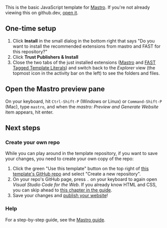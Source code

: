 This is the basic JavaScript template for [Mastro](https://mastrojs.github.io). If you're not already viewing this on github.dev, [open it](https://github.dev/mastrojs/template-basic).

## One-time setup

1. Click **Install** in the small dialog in the bottom right that says "Do you want to install the recommended extensions from mastro and FAST for this repository?"
2. Click **Trust Publishers & Install**
3. Close the two tabs of the just installed extensions ([Mastro](https://marketplace.visualstudio.com/items?itemName=mastro.mastro-vscode-extension) and [FAST Tagged Template Literals](https://marketplace.visualstudio.com/items?itemName=ms-fast.fast-tagged-templates)) and switch back to the _Explorer_ view (the topmost icon in the activity bar on the left) to see the folders and files.


## Open the Mastro preview pane

On your keyboard, hit `Ctrl-Shift-P` (Windows or Linux) or `Command-Shift-P` (Mac), type `mastro`, and when the _mastro: Preview and Generate Website_ item appears, hit enter.


## Next steps

### Create your own repo

While you can play around in the template repository, if you want to save your changes, you need to create your own copy of the repo:

1. Click the green "Use this template" button on the top right of [this template's GitHub repo](https://github.com/mastrojs/template-basic) and select "Create a new repository".
2. On your repo's GitHub page, press `.` on your keyboard to again open _Visual Studio Code for the Web_. If you already know HTML and CSS, you can skip ahead to [this chapter in the guide](https://mastrojs.github.io/guide/multiple-pages-with-shared-components/).
3. Save your changes and [publish your website](https://mastrojs.github.io/guide/html/#publish-your-website)!


### Help

For a step-by-step guide, see the [Mastro guide](https://mastrojs.github.io/guide/setup/).
